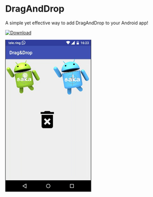 # DragAndDrop
A simple yet effective way to add DragAndDrop to your Android app!

[ ![Download](https://api.bintray.com/packages/georgwolle/DragAndDrop/DragAndDrop/images/download.svg) ](https://bintray.com/georgwolle/DragAndDrop/DragAndDrop/_latestVersion)

![video of DragAndDrop in action](web/draganddrop.gif)
